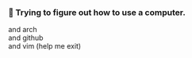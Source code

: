 ### 🌱 Trying to figure out how to use a computer.

and arch <br />
and github <br />
and vim (help me exit) <br />

